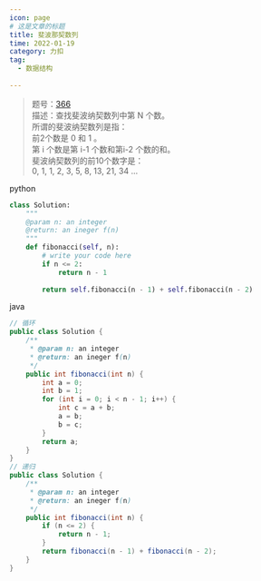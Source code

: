 ```yaml
---
icon: page
# 这是文章的标题
title: 斐波那契数列
time: 2022-01-19
category: 力扣
tag:
  - 数据结构
  
---
```


> 题号：[366](https://www.lintcode.com/problem/366/)\
> 描述：查找斐波纳契数列中第 N 个数。\
> 所谓的斐波纳契数列是指：\
> 前2个数是 0 和 1 。\
> 第 i 个数是第 i-1 个数和第i-2 个数的和。\
> 斐波纳契数列的前10个数字是：\
> 0, 1, 1, 2, 3, 5, 8, 13, 21, 34 ...

python

```python
class Solution:
    """
    @param n: an integer
    @return: an ineger f(n)
    """
    def fibonacci(self, n):
        # write your code here
        if n <= 2:
            return n - 1
        
        return self.fibonacci(n - 1) + self.fibonacci(n - 2)
```

java

```java
// 循环
public class Solution {
    /**
     * @param n: an integer
     * @return: an ineger f(n)
     */
    public int fibonacci(int n) {
        int a = 0;
        int b = 1;
        for (int i = 0; i < n - 1; i++) {
            int c = a + b;
            a = b;
            b = c;
        }
        return a;
    }
}
// 递归
public class Solution {
    /**
     * @param n: an integer
     * @return: an ineger f(n)
     */
    public int fibonacci(int n) {
        if (n <= 2) {
            return n - 1;
        }
        return fibonacci(n - 1) + fibonacci(n - 2);
    }
}
```

